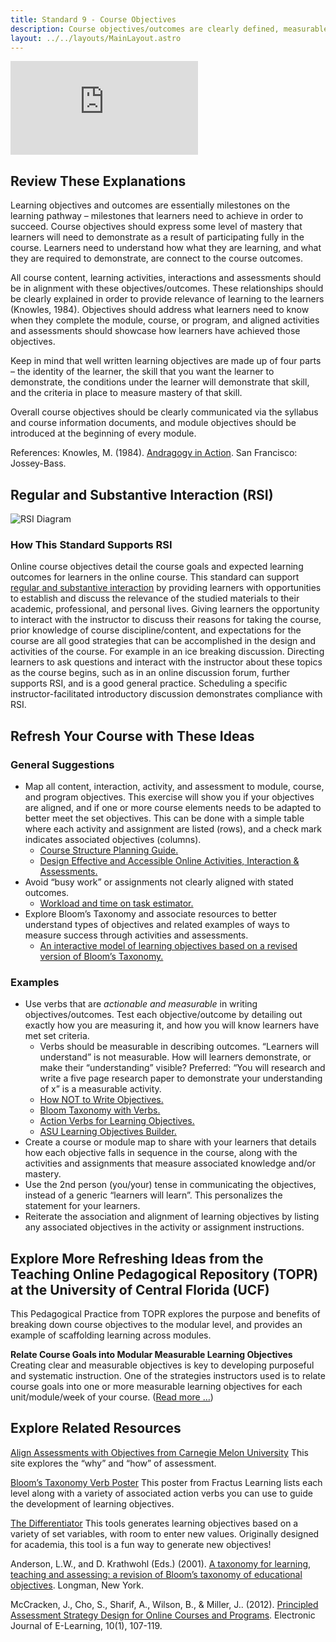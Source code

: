 ```yaml
---
title: Standard 9 - Course Objectives
description: Course objectives/outcomes are clearly defined, measurable, and aligned to learning activities and assessments.
layout: ../../layouts/MainLayout.astro
---
```

<iframe src="https://www.youtube.com/embed/VcaYiRPonAA" title="YouTube video player" frameborder="0" allow="accelerometer; autoplay; clipboard-write; encrypted-media; gyroscope; picture-in-picture" allowfullscreen></iframe>

## Review These Explanations

Learning objectives and outcomes are essentially milestones on the learning pathway – milestones that learners need to achieve in order to succeed. Course objectives should express some level of mastery that learners will need to demonstrate as a result of participating fully in the course. Learners need to understand how what they are learning, and what they are required to demonstrate, are connect to the course outcomes.

All course content, learning activities, interactions and assessments should be in alignment with these objectives/outcomes. These relationships should be clearly explained in order to provide relevance of learning to the learners (Knowles, 1984). Objectives should address what learners need to know when they complete the module, course, or program, and aligned activities and assessments should showcase how learners have achieved those objectives.

Keep in mind that well written learning objectives are made up of four parts – the identity of the learner, the skill that you want the learner to demonstrate, the conditions under the learner will demonstrate that skill, and the criteria in place to measure mastery of that skill.

Overall course objectives should be clearly communicated via the syllabus and course information documents, and module objectives should be introduced at the beginning of every module.

References:
Knowles, M. (1984). [Andragogy in Action](https://www.amazon.com/Andragogy-Action-Principles-Jossey-Bass-education/dp/0875896219). San Francisco: Jossey-Bass.

## Regular and Substantive Interaction (RSI)

![RSI Diagram](https://oscqr.suny.edu/wp-content/uploads/2021/07/RSI-dashboard-300x167.png)

### How This Standard Supports RSI

Online course objectives detail the course goals and expected learning outcomes for learners in the online course. This standard can support [regular and substantive interaction](/rsi/introduction) by providing learners with opportunities to establish and discuss the relevance of the studied materials to their academic, professional, and personal lives. Giving learners the opportunity to interact with the instructor to discuss their reasons for taking the course, prior knowledge of course discipline/content, and expectations for the course are all good strategies that can be accomplished in the design and activities of the course. For example in an ice breaking discussion. Directing learners to ask questions and interact with the instructor about these topics as the course begins, such as in an online discussion forum, further supports RSI, and is a good general practice. Scheduling a specific instructor-facilitated introductory discussion demonstrates compliance with RSI.

## Refresh Your Course with These Ideas

### General Suggestions

- Map all content, interaction, activity, and assessment to module, course, and program objectives. This exercise will show you if your objectives are aligned, and if one or more course elements needs to be adapted to better meet the set objectives. This can be done with a simple table where each activity and assignment are listed (rows), and a check mark indicates associated objectives (columns).
    - [Course Structure Planning Guide.](https://uofi.app.box.com/v/CourseStructure)
    - [Design Effective and Accessible Online Activities, Interaction & Assessments.](https://onlineteaching.open.suny.edu/page/design-activities)
- Avoid “busy work” or assignments not clearly aligned with stated outcomes.
    - [Workload and time on task estimator.](https://cat.wfu.edu/resources/tools/estimator2/)
- Explore Bloom’s Taxonomy and associate resources to better understand types of objectives and related examples of ways to measure success through activities and assessments.
    - [An interactive model of learning objectives based on a revised version of Bloom’s Taxonomy.](https://www.celt.iastate.edu/teaching/effective-teaching-practices/revised-blooms-taxonomy/)

### Examples

- Use verbs that are _actionable and measurable_ in writing objectives/outcomes. Test each objective/outcome by detailing out exactly how you are measuring it, and how you will know learners have met set criteria.
    - Verbs should be measurable in describing outcomes. “Learners will understand” is not measurable. How will learners demonstrate, or make their “understanding” visible? Preferred: “You will research and write a five page research paper to demonstrate your understanding of x” is a measurable activity.
    - [How NOT to Write Objectives.](http://www2.phy.ilstu.edu/ptefiles/310content/objectives/stperfobjectives.html)
    - [Bloom Taxonomy with Verbs.](https://anethicalisland.files.wordpress.com/2014/06/bloom-verbs.jpg)
    - [Action Verbs for Learning Objectives.](https://agsci.psu.edu/digital-education/pdf/objective_verbs.pdf/view)
    - [ASU Learning Objectives Builder.](https://teachonline.asu.edu/objectives-builder/)
- Create a course or module map to share with your learners that details how each objective falls in sequence in the course, along with the activities and assignments that measure associated knowledge and/or mastery.
- Use the 2nd person (you/your) tense in communicating the objectives, instead of a generic “learners will learn”. This personalizes the statement for your learners.
- Reiterate the association and alignment of learning objectives by listing any associated objectives in the activity or assignment instructions.

## Explore More Refreshing Ideas from the Teaching Online Pedagogical Repository (TOPR) at the University of Central Florida (UCF)

This Pedagogical Practice from TOPR explores the purpose and benefits of breaking down course objectives to the modular level, and provides an example of scaffolding learning across modules.

**Relate Course Goals into Modular Measurable Learning Objectives**
Creating clear and measurable objectives is key to developing purposeful and systematic instruction. One of the strategies instructors used is to relate course goals into one or more measurable learning objectives for each unit/module/week of your course. ([Read more …](https://topr.online.ucf.edu/learning-objectives/))

## Explore Related Resources

[Align Assessments with Objectives from Carnegie Melon University](https://www.cmu.edu/teaching/assessment/basics/alignment.html)
This site explores the “why” and “how” of assessment.

[Bloom’s Taxonomy Verb Poster](https://www.fractuslearning.com/2016/01/25/blooms-taxonomy-verbs-free-chart/)
This poster from Fractus Learning lists each level along with a variety of associated action verbs you can use to guide the development of learning objectives.

[The Differentiator](http://byrdseed.com/differentiator/)
This tools generates learning objectives based on a variety of set variables, with room to enter new values. Originally designed for academia, this tool is a fun way to generate new objectives!

Anderson, L.W., and D. Krathwohl (Eds.) (2001). [A taxonomy for learning, teaching and assessing: a revision of Bloom’s taxonomy of educational objectives](https://www.amazon.com/Taxonomy-Learning-Teaching-Assessing-Educational/dp/B01M8JKSU2/ref=mt_hardcover?_encoding=UTF8&me=). Longman, New York.

McCracken, J., Cho, S., Sharif, A., Wilson, B., & Miller, J.. (2012). [Principled Assessment Strategy Design for Online Courses and Programs](http://files.eric.ed.gov/fulltext/EJ969449.pdf). Electronic Journal of E-Learning, 10(1), 107-119.